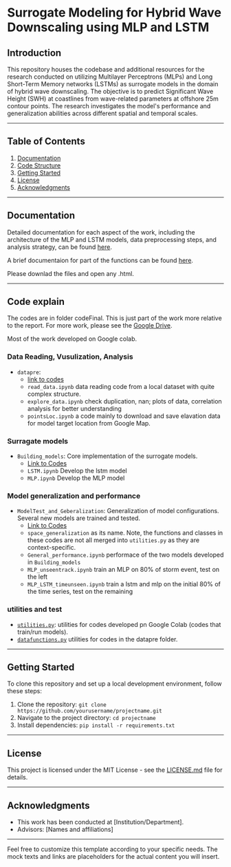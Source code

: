 # Surrogate Modeling for Hybrid Wave Downscaling using MLP and LSTM

## Introduction

This repository houses the codebase and additional resources for the research conducted on utilizing Multilayer Perceptrons (MLPs) and Long Short-Term Memory networks (LSTMs) as surrogate models in the domain of hybrid wave downscaling. The objective is to predict Significant Wave Height (SWH) at coastlines from wave-related parameters at offshore 25m contour points. The research investigates the model's performance and generalization abilities across different spatial and temporal scales.

---

## Table of Contents

1. [Documentation](#documentation)
2. [Code Structure](#code-structure)
3. [Getting Started](#getting-started)
4. [License](#license)
5. [Acknowledgments](#acknowledgments)

---

## Documentation

Detailed documentation for each aspect of the work, including the architecture of the MLP and LSTM models, data preprocessing steps, and analysis strategy, can be found [here](https://github.com/ese-msc-2022/irp-sm1122/blob/main/reports/sm1122-finalreport.pdf).

A brief documentaion for part of the functions can be found [here](https://github.com/ese-msc-2022/irp-sm1122/tree/main/codeFinal/doc/build/html). 

Please downlad the files and open any .html.

---

## Code explain

The codes are in folder codeFinal. This is just part of the work more relative to the report. For more work, please see the [Google Drive](https://drive.google.com/drive/folders/1l__vH-LfxBH7RtKKLTlmnXzO2cO7QeSU?usp=drive_link).

Most of the work developed on Google colab.

### Data Reading, Vusulization, Analysis
- `datapre`:
  - [link to codes](https://github.com/ese-msc-2022/irp-sm1122/tree/main/codeFinal/datapre)
  - `read_data.ipynb` data reading code from a local dataset with quite complex structure.
  - `explore_data.ipynb` check duplication, nan; plots of data, correlation analysis for better understanding 
  - `pointsLoc.ipynb` a code mainly to download and save elavation data for model target location from Google Map.
    
### Surragate models
- `Building_models`: Core implementation of the surrogate models.
  - [Link to Codes](https://github.com/ese-msc-2022/irp-sm1122/tree/main/codeFinal/Building_models)
  - `LSTM.ipynb` Develop the lstm model
  - `MLP.ipynb` Develop the MLP model

### Model generalization and performance
- `ModelTest_and_Geberalization`: Generalization of model configurations. Several new models are trained and tested.
  - [Link to Codes](https://github.com/ese-msc-2022/irp-sm1122/tree/main/codeFinal/ModelTest_and_Generalization)
  - `space_generalization`  as its name. Note, the functions and classes in these codes are not all merged into `utilities.py` as they are context-specific. 
  - `General_performance.ipynb` performace of the two models developed in `Building_models` 
  - `MLP_unseentrack.ipynb` train an MLP on 80% of storm event, test on the left
  - `MLP_LSTM_timeunseen.ipynb` train a lstm and mlp on the initial 80% of the time series, test on the remaining

### utilities and test
  - [`utilities.py`](https://github.com/ese-msc-2022/irp-sm1122/blob/main/codeFinal/utilities.py): utilities for codes developed pn Google Colab (codes that train/run models).
  - [`datafunctions.py`](https://github.com/ese-msc-2022/irp-sm1122/blob/main/codeFinal/datapre/data_functions.py) utilities for codes in the datapre folder.
    
---

## Getting Started

To clone this repository and set up a local development environment, follow these steps:

1. Clone the repository: `git clone https://github.com/yourusername/projectname.git`
2. Navigate to the project directory: `cd projectname`
3. Install dependencies: `pip install -r requirements.txt`

---

## License

This project is licensed under the MIT License - see the [LICENSE.md](LICENSE.md) file for details.

---

## Acknowledgments

- This work has been conducted at [Institution/Department].
- Advisors: [Names and affiliations]

---

Feel free to customize this template according to your specific needs. The mock texts and links are placeholders for the actual content you will insert.
